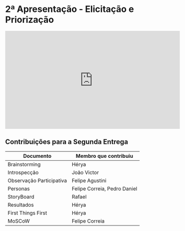 # 2ª Apresentação - Elicitação e Priorização

<iframe width="560" height="315" src="https://www.youtube.com/embed/8w_sGtIQhcI" title="YouTube video player" frameborder="0" allow="accelerometer; autoplay; clipboard-write; encrypted-media; gyroscope; picture-in-picture" allowfullscreen></iframe>

## Contribuições para a Segunda Entrega

| Documento                              | Membro que contribuiu               |
| -------------------------------------- | ----------------------------------- |
| Brainstorming                          |   Hérya                             |
| Introspecção                           |   João Victor                       |
| Observação Participativa               |   Felipe Agustini                   |
| Personas                               |   Felipe Correia, Pedro Daniel      |   
| StoryBoard                             |   Rafael                            |   
| Resultados                             |   Hérya                             |   
| First Things First                     |   Hérya                             |
| MoSCoW                                 |   Felipe Correia 	               |